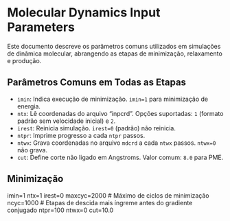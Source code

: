 # Molecular Dynamics Input Parameters

Este documento descreve os parâmetros comuns utilizados em simulações de dinâmica molecular, abrangendo as etapas de minimização, relaxamento e produção.

## Parâmetros Comuns em Todas as Etapas

- `imin`: Indica execução de minimização. `imin=1` para minimização de energia.
- `ntx`: Lê coordenadas do arquivo “inpcrd”. Opções suportadas: `1` (formato padrão sem velocidade inicial) e `2`.
- `irest`: Reinicia simulação. `irest=0` (padrão) não reinicia.
- `ntpr`: Imprime progresso a cada `ntpr` passos.
- `ntwx`: Grava coordenadas no arquivo `mdcrd` a cada `ntwx` passos. `ntwx=0` não grava.
- `cut`: Define corte não ligado em Angstroms. Valor comum: `8.0` para PME.

## Minimização
imin=1
ntx=1
irest=0
maxcyc=2000 # Máximo de ciclos de minimização
ncyc=1000 # Etapas de descida mais íngreme antes do gradiente conjugado
ntpr=100
ntwx=0
cut=10.0
